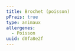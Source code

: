 ```yaml
---
title: Brochet (poisson)
pFrais: true
type: animaux
allergenes:
  - Poisson
uuid: d0fa8e2f
---
```


